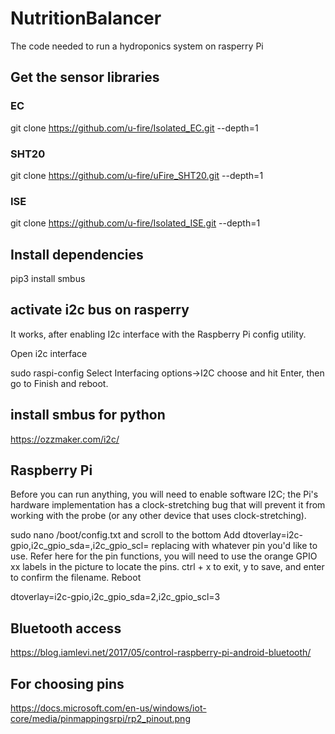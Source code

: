 # NutritionBalancer
The code needed to run a hydroponics system on rasperry Pi

## Get the sensor libraries
### EC
git clone https://github.com/u-fire/Isolated_EC.git --depth=1
### SHT20
git clone https://github.com/u-fire/uFire_SHT20.git --depth=1
### ISE
git clone https://github.com/u-fire/Isolated_ISE.git --depth=1


## Install dependencies
pip3 install smbus

## activate i2c bus on rasperry
It works, after enabling I2c interface with the Raspberry Pi config utility.

Open i2c interface

sudo raspi-config
Select Interfacing options->I2C choose and hit Enter, then go to Finish and reboot.


## install smbus for python
https://ozzmaker.com/i2c/

## Raspberry Pi
Before you can run anything, you will need to enable software I2C; the Pi's hardware implementation has a clock-stretching bug that will prevent it from working with the probe (or any other device that uses clock-stretching).

sudo nano /boot/config.txt and scroll to the bottom
Add dtoverlay=i2c-gpio,i2c_gpio_sda=<pin>,i2c_gpio_scl=<pin> replacing <pin> with whatever pin you'd like to use. Refer here for the pin functions, you will need to use the orange GPIO xx labels in the picture to locate the pins.
ctrl + x to exit, y to save, and enter to confirm the filename.
Reboot

dtoverlay=i2c-gpio,i2c_gpio_sda=2,i2c_gpio_scl=3

## Bluetooth access
https://blog.iamlevi.net/2017/05/control-raspberry-pi-android-bluetooth/

## For choosing pins
https://docs.microsoft.com/en-us/windows/iot-core/media/pinmappingsrpi/rp2_pinout.png
